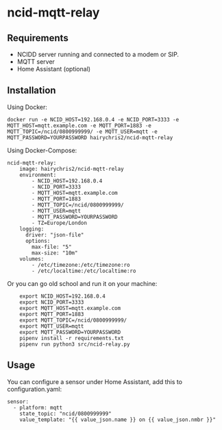 ncid-mqtt-relay
===============

Requirements
------------

* NCIDD server running and connected to a modem or SIP.
* MQTT server
* Home Assistant (optional)

Installation
------------

Using Docker:

```
docker run -e NCID_HOST=192.168.0.4 -e NCID_PORT=3333 -e MQTT_HOST=mqtt.example.com -e MQTT_PORT=1883 -e MQTT_TOPIC=/ncid/0800999999/ -e MQTT_USER=mqtt -e MQTT_PASSWORD=YOURPASSWORD hairychris2/ncid-mqtt-relay
```

Using Docker-Compose:

```
ncid-mqtt-relay:
    image: hairychris2/ncid-mqtt-relay
    environment:
        - NCID_HOST=192.168.0.4
        - NCID_PORT=3333
        - MQTT_HOST=mqtt.example.com
        - MQTT_PORT=1883
        - MQTT_TOPIC=/ncid/0800999999/
        - MQTT_USER=mqtt
        - MQTT_PASSWORD=YOURPASSWORD
        - TZ=Europe/London
    logging:
      driver: "json-file"
      options:
        max-file: "5"
        max-size: "10m"
    volumes:
        - /etc/timezone:/etc/timezone:ro
        - /etc/localtime:/etc/localtime:ro

```

Or you can go old school and run it on your machine:

```
    export NCID_HOST=192.168.0.4
    export NCID_PORT=3333
    export MQTT_HOST=mqtt.example.com
    export MQTT_PORT=1883
    export MQTT_TOPIC=/ncid/0800999999/
    export MQTT_USER=mqtt
    export MQTT_PASSWORD=YOURPASSWORD
    pipenv install -r requirements.txt
    pipenv run python3 src/ncid-relay.py
```

Usage
-----

You can configure a sensor under Home Assistant, add this to configuration.yaml:

```
sensor:
  - platform: mqtt
    state_topic: "ncid/0800999999"
    value_template: "{{ value_json.name }} on {{ value_json.nmbr }}"
```
